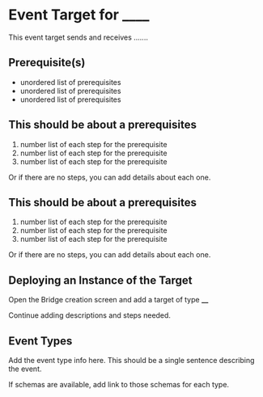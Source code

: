 # Event Target for **\_\_\_\_**

This event target sends and receives .......

## Prerequisite(s)

- unordered list of prerequisites
- unordered list of prerequisites
- unordered list of prerequisites

## This should be about a prerequisites

1. number list of each step for the prerequisite
2. number list of each step for the prerequisite
3. number list of each step for the prerequisite

Or if there are no steps, you can add details about each one.

## This should be about a prerequisites

1. number list of each step for the prerequisite
2. number list of each step for the prerequisite
3. number list of each step for the prerequisite

Or if there are no steps, you can add details about each one.

## Deploying an Instance of the Target

Open the Bridge creation screen and add a target of type **\_\_**

Continue adding descriptions and steps needed.

## Event Types

Add the event type info here. This should be a single sentence describing the event.

If schemas are available, add link to those schemas for each type.
